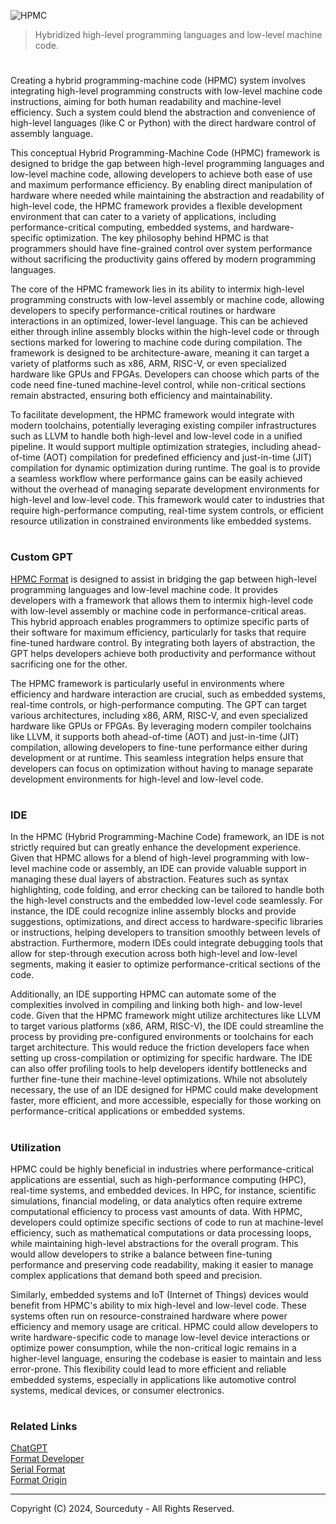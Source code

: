 ![HPMC](https://github.com/user-attachments/assets/5ef5f50c-0ce6-4a88-9238-e81c1c205ea7)

> Hybridized high-level programming languages and low-level machine code.
#

Creating a hybrid programming-machine code (HPMC) system involves integrating high-level programming constructs with low-level machine code instructions, aiming for both human readability and machine-level efficiency. Such a system could blend the abstraction and convenience of high-level languages (like C or Python) with the direct hardware control of assembly language.

This conceptual Hybrid Programming-Machine Code (HPMC) framework is designed to bridge the gap between high-level programming languages and low-level machine code, allowing developers to achieve both ease of use and maximum performance efficiency. By enabling direct manipulation of hardware where needed while maintaining the abstraction and readability of high-level code, the HPMC framework provides a flexible development environment that can cater to a variety of applications, including performance-critical computing, embedded systems, and hardware-specific optimization. The key philosophy behind HPMC is that programmers should have fine-grained control over system performance without sacrificing the productivity gains offered by modern programming languages.

The core of the HPMC framework lies in its ability to intermix high-level programming constructs with low-level assembly or machine code, allowing developers to specify performance-critical routines or hardware interactions in an optimized, lower-level language. This can be achieved either through inline assembly blocks within the high-level code or through sections marked for lowering to machine code during compilation. The framework is designed to be architecture-aware, meaning it can target a variety of platforms such as x86, ARM, RISC-V, or even specialized hardware like GPUs and FPGAs. Developers can choose which parts of the code need fine-tuned machine-level control, while non-critical sections remain abstracted, ensuring both efficiency and maintainability.

To facilitate development, the HPMC framework would integrate with modern toolchains, potentially leveraging existing compiler infrastructures such as LLVM to handle both high-level and low-level code in a unified pipeline. It would support multiple optimization strategies, including ahead-of-time (AOT) compilation for predefined efficiency and just-in-time (JIT) compilation for dynamic optimization during runtime. The goal is to provide a seamless workflow where performance gains can be easily achieved without the overhead of managing separate development environments for high-level and low-level code. This framework would cater to industries that require high-performance computing, real-time system controls, or efficient resource utilization in constrained environments like embedded systems.

#
### Custom GPT

[HPMC Format](https://chatgpt.com/g/g-hmGJDaPuL-hpmc-format) is designed to assist in bridging the gap between high-level programming languages and low-level machine code. It provides developers with a framework that allows them to intermix high-level code with low-level assembly or machine code in performance-critical areas. This hybrid approach enables programmers to optimize specific parts of their software for maximum efficiency, particularly for tasks that require fine-tuned hardware control. By integrating both layers of abstraction, the GPT helps developers achieve both productivity and performance without sacrificing one for the other.

The HPMC framework is particularly useful in environments where efficiency and hardware interaction are crucial, such as embedded systems, real-time controls, or high-performance computing. The GPT can target various architectures, including x86, ARM, RISC-V, and even specialized hardware like GPUs or FPGAs. By leveraging modern compiler toolchains like LLVM, it supports both ahead-of-time (AOT) and just-in-time (JIT) compilation, allowing developers to fine-tune performance either during development or at runtime. This seamless integration helps ensure that developers can focus on optimization without having to manage separate development environments for high-level and low-level code.

#
### IDE

In the HPMC (Hybrid Programming-Machine Code) framework, an IDE is not strictly required but can greatly enhance the development experience. Given that HPMC allows for a blend of high-level programming with low-level machine code or assembly, an IDE can provide valuable support in managing these dual layers of abstraction. Features such as syntax highlighting, code folding, and error checking can be tailored to handle both the high-level constructs and the embedded low-level code seamlessly. For instance, the IDE could recognize inline assembly blocks and provide suggestions, optimizations, and direct access to hardware-specific libraries or instructions, helping developers to transition smoothly between levels of abstraction. Furthermore, modern IDEs could integrate debugging tools that allow for step-through execution across both high-level and low-level segments, making it easier to optimize performance-critical sections of the code.

Additionally, an IDE supporting HPMC can automate some of the complexities involved in compiling and linking both high- and low-level code. Given that the HPMC framework might utilize architectures like LLVM to target various platforms (x86, ARM, RISC-V), the IDE could streamline the process by providing pre-configured environments or toolchains for each target architecture. This would reduce the friction developers face when setting up cross-compilation or optimizing for specific hardware. The IDE can also offer profiling tools to help developers identify bottlenecks and further fine-tune their machine-level optimizations. While not absolutely necessary, the use of an IDE designed for HPMC could make development faster, more efficient, and more accessible, especially for those working on performance-critical applications or embedded systems.

#
### Utilization

HPMC could be highly beneficial in industries where performance-critical applications are essential, such as high-performance computing (HPC), real-time systems, and embedded devices. In HPC, for instance, scientific simulations, financial modeling, or data analytics often require extreme computational efficiency to process vast amounts of data. With HPMC, developers could optimize specific sections of code to run at machine-level efficiency, such as mathematical computations or data processing loops, while maintaining high-level abstractions for the overall program. This would allow developers to strike a balance between fine-tuning performance and preserving code readability, making it easier to manage complex applications that demand both speed and precision.

Similarly, embedded systems and IoT (Internet of Things) devices would benefit from HPMC's ability to mix high-level and low-level code. These systems often run on resource-constrained hardware where power efficiency and memory usage are critical. HPMC could allow developers to write hardware-specific code to manage low-level device interactions or optimize power consumption, while the non-critical logic remains in a higher-level language, ensuring the codebase is easier to maintain and less error-prone. This flexibility could lead to more efficient and reliable embedded systems, especially in applications like automotive control systems, medical devices, or consumer electronics.

#
### Related Links

[ChatGPT](https://github.com/sourceduty/ChatGPT)
<br>
[Format Developer](https://github.com/sourceduty/Format_Developer)
<br>
[Serial Format](https://github.com/sourceduty/Serial_Format)
<br>
[Format Origin](https://github.com/sourceduty/Format_Origin)

***
Copyright (C) 2024, Sourceduty - All Rights Reserved.
